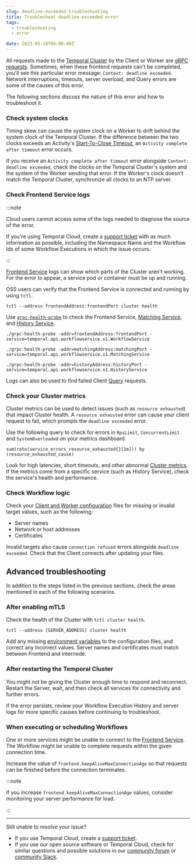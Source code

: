 ```yaml
---
slug: deadline-exceeded-troubleshooting
title: Troubleshoot deadline-exceeded error
tags:
  - troubleshooting
  - error

date: 2023-05-18T00:00:00Z
---
```


All requests made to the [Temporal Cluster](/clusters) by the Client or Worker are [gRPC requests](https://grpc.io/docs/what-is-grpc/core-concepts/#deadlines).
Sometimes, when these frontend requests can't be completed, you'll see this particular error message: `Context: deadline exceeded`.
Network interruptions, timeouts, server overload, and Query errors are some of the causes of this error.

The following sections discuss the nature of this error and how to troubleshoot it.

<!-- truncate -->

### Check system clocks

Timing skew can cause the system clock on a Worker to drift behind the system clock of the Temporal Cluster.
If the difference between the two clocks exceeds an Activity's [Start-To-Close Timeout](/concepts/what-is-a-start-to-close-timeout), an `Activity complete after timeout` error occurs.

If you receive an `Activity complete after timeout` error alongside `Context: deadline exceeded`, check the clocks on the Temporal Cluster's system and the system of the Worker sending that error.
If the Worker's clock doesn't match the Temporal Cluster, synchronize all clocks to an NTP server.

### Check Frontend Service logs

:::note

Cloud users cannot access some of the logs needed to diagnose the source of the error.

If you're using Temporal Cloud, create a [support ticket](https://docs.temporal.io/cloud/how-to-create-a-ticket-for-temporal-support) with as much information as possible, including the Namespace Name and the Workflow Ids of some Workflow Executions in which the issue occurs.

:::

[Frontend Service](/clusters/#frontend-service) logs can show which parts of the Cluster aren't working.
For the error to appear, a service pod or container must be up and running.

OSS users can verify that the Frontend Service is connected and running by using `tctl`.

```
tctl --address frontendAddress:frontendPort cluster health
```

Use [`grpc-health-probe`](https://github.com/grpc-ecosystem/grpc-health-probe) to check the Frontend Service, [Matching Service](/clusters#matching-service), and [History Service](/clusters#history-service).

```
./grpc-health-probe -addr=frontendAddress:frontendPort -service=temporal.api.workflowservice.v1.WorkflowService

./grpc-health-probe -addr=matchingAddress:matchingPort -service=temporal.api.workflowservice.v1.MatchingService

./grpc-health-probe -addr=historyAddress:historyPort -service=temporal.api.workflowservice.v1.HistoryService
```

Logs can also be used to find failed Client [Query](/workflows#queries) requests.

### Check your Cluster metrics

Cluster metrics can be used to detect issues (such as `resource exhausted`) that impact Cluster health.
A `resource exhausted` error can cause your client request to fail, which prompts the `deadline exceeded` error.

Use the following query to check for errors in `RpsLimit`, `ConcurrentLimit` and `SystemOverloaded` on your metrics dashboard.

```
sum(rate(service_errors_resource_exhausted{}[1m])) by (resource_exhausted_cause)
```

Look for high latencies, short timeouts, and other abnormal [Cluster metrics](/references/cluster-metrics).
If the metrics come from a specific service (such as History Service), check the service's health and performance.

### Check Workflow logic

Check your [Client and Worker configuration](/references/configuration) files for missing or invalid target values, such as the following:

- Server names
- Network or host addresses
- Certificates

Invalid targets also cause `connection refused` errors alongside `deadline exceeded`.
Check that the Client connects after updating your files.

## Advanced troubleshooting

In addition to the steps listed in the previous sections, check the areas mentioned in each of the following scenarios.

### After enabling mTLS

Check the health of the Cluster with `tctl cluster health`.

```
tctl --address [SERVER_ADDRESS] cluster health
```

Add any missing [environment variables](/references/web-ui-environment-variables) to the configuration files, and correct any incorrect values.
Server names and certificates must match between Frontend and internode.

### After restarting the Temporal Cluster

You might not be giving the Cluster enough time to respond and reconnect.
Restart the Server, wait, and then check all services for connectivity and further errors.

If the error persists, review your Workflow Execution History and server logs for more specific causes before continuing to troubleshoot.

### When executing or scheduling Workflows

One or more services might be unable to connect to the [Frontend Service](/clusters#frontend-service).
The Workflow might be unable to complete requests within the given connection time.

Increase the value of `frontend.keepAliveMaxConnectionAge` so that requests can be finished before the connection terminates.

:::note

If you increase `frontend.keepAliveMaxConnectionAge` values, consider monitoring your server performance for load.

:::

---

Still unable to resolve your issue?

- If you use Temporal Cloud, create a [support ticket](https://docs.temporal.io/cloud/how-to-create-a-ticket-for-temporal-support).
- If you use our open source software or Temporal Cloud, check for similar questions and possible solutions in our [community forum](https://community.temporal.io) or [community Slack](https://temporal.io/slack).
